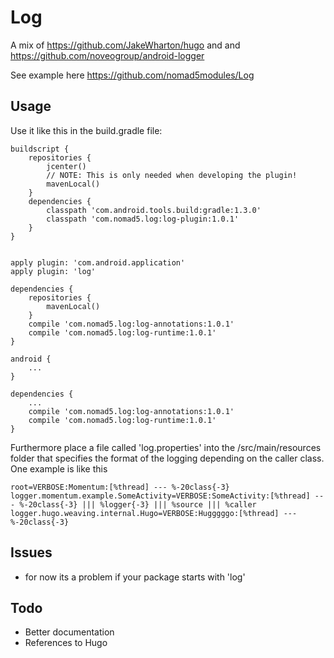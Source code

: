 # Log

A mix of https://github.com/JakeWharton/hugo and and https://github.com/noveogroup/android-logger

See example here https://github.com/nomad5modules/Log

## Usage

Use it like this in the build.gradle file:

```
buildscript {
    repositories {
        jcenter()
        // NOTE: This is only needed when developing the plugin!
        mavenLocal()
    }
    dependencies {
        classpath 'com.android.tools.build:gradle:1.3.0'
        classpath 'com.nomad5.log:log-plugin:1.0.1'
    }
}


apply plugin: 'com.android.application'
apply plugin: 'log'

dependencies {
    repositories {
        mavenLocal()
    }
    compile 'com.nomad5.log:log-annotations:1.0.1'
    compile 'com.nomad5.log:log-runtime:1.0.1'
}

android {
	...
}

dependencies {
    ...
    compile 'com.nomad5.log:log-annotations:1.0.1'
    compile 'com.nomad5.log:log-runtime:1.0.1'
}
```

Furthermore place a file called 'log.properties' into the /src/main/resources folder that specifies the format of the logging depending on the caller class. One example is like this

```
root=VERBOSE:Momentum:[%thread] --- %-20class{-3}
logger.momentum.example.SomeActivity=VERBOSE:SomeActivity:[%thread] --- %-20class{-3} ||| %logger{-3} ||| %source ||| %caller
logger.hugo.weaving.internal.Hugo=VERBOSE:Hugggggo:[%thread] --- %-20class{-3}
```

## Issues

* for now its a problem if your package starts with 'log'

## Todo
* Better documentation
* References to Hugo